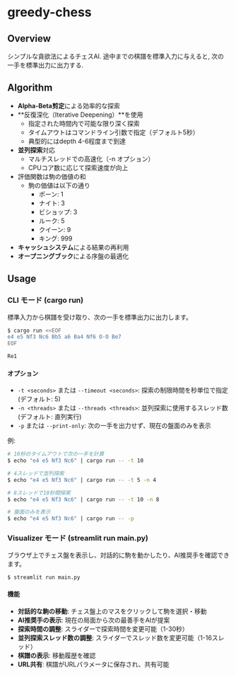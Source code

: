 # greedy-chess

## Overview

シンプルな貪欲法によるチェスAI.
途中までの棋譜を標準入力に与えると, 次の一手を標準出力に出力する.

## Algorithm

- **Alpha-Beta剪定**による効率的な探索
- **反復深化（Iterative Deepening）**を使用
    - 指定された時間内で可能な限り深く探索
    - タイムアウトはコマンドライン引数で指定（デフォルト5秒）
    - 典型的にはdepth 4-6程度まで到達
- **並列探索**対応
    - マルチスレッドでの高速化（-n オプション）
    - CPUコア数に応じて探索速度が向上
- 評価関数は駒の価値の和
    - 駒の価値は以下の通り
        - ポーン: 1
        - ナイト: 3
        - ビショップ: 3
        - ルーク: 5
        - クイーン: 9
        - キング: 999
- **キャッシュシステム**による結果の再利用
- **オープニングブック**による序盤の最適化

## Usage

### CLI モード (cargo run)

標準入力から棋譜を受け取り、次の一手を標準出力に出力します。

```bash
$ cargo run <<EOF
e4 e5 Nf3 Nc6 Bb5 a6 Ba4 Nf6 O-O Be7
EOF

Re1
```

#### オプション

- `-t <seconds>` または `--timeout <seconds>`: 探索の制限時間を秒単位で指定 (デフォルト: 5)
- `-n <threads>` または `--threads <threads>`: 並列探索に使用するスレッド数 (デフォルト: 直列実行)
- `-p` または `--print-only`: 次の一手を出力せず、現在の盤面のみを表示

例:
```bash
# 10秒のタイムアウトで次の一手を計算
$ echo "e4 e5 Nf3 Nc6" | cargo run -- -t 10

# 4スレッドで並列探索
$ echo "e4 e5 Nf3 Nc6" | cargo run -- -t 5 -n 4

# 8スレッドで10秒間探索
$ echo "e4 e5 Nf3 Nc6" | cargo run -- -t 10 -n 8

# 盤面のみを表示
$ echo "e4 e5 Nf3 Nc6" | cargo run -- -p
```

### Visualizer モード (streamlit run main.py)

ブラウザ上でチェス盤を表示し、対話的に駒を動かしたり、AI推奨手を確認できます。

```bash
$ streamlit run main.py
```

#### 機能

- **対話的な駒の移動**: チェス盤上のマスをクリックして駒を選択・移動
- **AI推奨手の表示**: 現在の局面から次の最善手をAIが提案
- **探索時間の調整**: スライダーで探索時間を変更可能（1-30秒）
- **並列探索スレッド数の調整**: スライダーでスレッド数を変更可能（1-16スレッド）
- **棋譜の表示**: 移動履歴を確認
- **URL共有**: 棋譜がURLパラメータに保存され、共有可能
